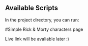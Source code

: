 ## Available Scripts

In the project directory, you can run:

#Simple Rick & Morty characters page

Live link will be avaliable later :)
